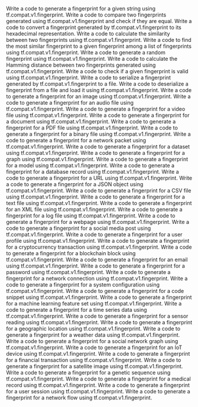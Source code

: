 Write a code to generate a fingerprint for a given string using tf.compat.v1.fingerprint.
Write a code to compare two fingerprints generated using tf.compat.v1.fingerprint and check if they are equal.
Write a code to convert a fingerprint generated by tf.compat.v1.fingerprint to its hexadecimal representation.
Write a code to calculate the similarity between two fingerprints using tf.compat.v1.fingerprint.
Write a code to find the most similar fingerprint to a given fingerprint among a list of fingerprints using tf.compat.v1.fingerprint.
Write a code to generate a random fingerprint using tf.compat.v1.fingerprint.
Write a code to calculate the Hamming distance between two fingerprints generated using tf.compat.v1.fingerprint.
Write a code to check if a given fingerprint is valid using tf.compat.v1.fingerprint.
Write a code to serialize a fingerprint generated by tf.compat.v1.fingerprint to a file.
Write a code to deserialize a fingerprint from a file and load it using tf.compat.v1.fingerprint.
Write a code to generate a fingerprint for an image using tf.compat.v1.fingerprint.
Write a code to generate a fingerprint for an audio file using tf.compat.v1.fingerprint.
Write a code to generate a fingerprint for a video file using tf.compat.v1.fingerprint.
Write a code to generate a fingerprint for a document using tf.compat.v1.fingerprint.
Write a code to generate a fingerprint for a PDF file using tf.compat.v1.fingerprint.
Write a code to generate a fingerprint for a binary file using tf.compat.v1.fingerprint.
Write a code to generate a fingerprint for a network packet using tf.compat.v1.fingerprint.
Write a code to generate a fingerprint for a dataset using tf.compat.v1.fingerprint.
Write a code to generate a fingerprint for a graph using tf.compat.v1.fingerprint.
Write a code to generate a fingerprint for a model using tf.compat.v1.fingerprint.
Write a code to generate a fingerprint for a database record using tf.compat.v1.fingerprint.
Write a code to generate a fingerprint for a URL using tf.compat.v1.fingerprint.
Write a code to generate a fingerprint for a JSON object using tf.compat.v1.fingerprint.
Write a code to generate a fingerprint for a CSV file using tf.compat.v1.fingerprint.
Write a code to generate a fingerprint for a text file using tf.compat.v1.fingerprint.
Write a code to generate a fingerprint for an XML file using tf.compat.v1.fingerprint.
Write a code to generate a fingerprint for a log file using tf.compat.v1.fingerprint.
Write a code to generate a fingerprint for a webpage using tf.compat.v1.fingerprint.
Write a code to generate a fingerprint for a social media post using tf.compat.v1.fingerprint.
Write a code to generate a fingerprint for a user profile using tf.compat.v1.fingerprint.
Write a code to generate a fingerprint for a cryptocurrency transaction using tf.compat.v1.fingerprint.
Write a code to generate a fingerprint for a blockchain block using tf.compat.v1.fingerprint.
Write a code to generate a fingerprint for an email using tf.compat.v1.fingerprint.
Write a code to generate a fingerprint for a password using tf.compat.v1.fingerprint.
Write a code to generate a fingerprint for a network connection using tf.compat.v1.fingerprint.
Write a code to generate a fingerprint for a system configuration using tf.compat.v1.fingerprint.
Write a code to generate a fingerprint for a code snippet using tf.compat.v1.fingerprint.
Write a code to generate a fingerprint for a machine learning feature set using tf.compat.v1.fingerprint.
Write a code to generate a fingerprint for a time series data using tf.compat.v1.fingerprint.
Write a code to generate a fingerprint for a sensor reading using tf.compat.v1.fingerprint.
Write a code to generate a fingerprint for a geographic location using tf.compat.v1.fingerprint.
Write a code to generate a fingerprint for a weather data using tf.compat.v1.fingerprint.
Write a code to generate a fingerprint for a social network graph using tf.compat.v1.fingerprint.
Write a code to generate a fingerprint for an IoT device using tf.compat.v1.fingerprint.
Write a code to generate a fingerprint for a financial transaction using tf.compat.v1.fingerprint.
Write a code to generate a fingerprint for a satellite image using tf.compat.v1.fingerprint.
Write a code to generate a fingerprint for a genetic sequence using tf.compat.v1.fingerprint.
Write a code to generate a fingerprint for a medical record using tf.compat.v1.fingerprint.
Write a code to generate a fingerprint for a user session using tf.compat.v1.fingerprint.
Write a code to generate a fingerprint for a network flow using tf.compat.v1.fingerprint.